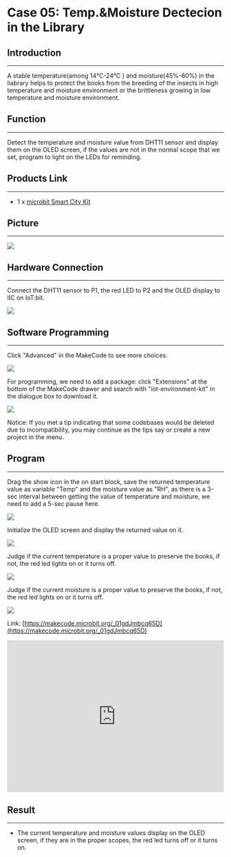 # Case 05: Temp.&Moisture Dectecion in the Library


##  Introduction
---

A stable temperature(among 14℃-24℃ ) and moisture(45%-60%) in the liabrary helps to protect the books from the breeding of the insects in high temperature and moisture environment or the brittleness growing in low temperature and moisture environment.

##  Function

---

Detect the temperature and moisture value from DHT11 sensor and display them on the OLED screen, if the values are not in the normal scope that we set, program to light on the LEDs for reminding. 

## Products Link
---
- 1 x [microbit Smart City Kit]()

## Picture
---
![](./images/microbit-Smart-City-Kit-case-05-02.png)

## Hardware Connection 
---

Connect the DHT11 sensor to P1,  the red LED to P2 and the OLED display to IIC on IoT:bit. 

![](./images/microbit-Smart-City-Kit-case-05-03.png)

## Software Programming 

---

Click "Advanced" in the MakeCode to see more choices.

![](./images/microbit-Smart-City-Kit-case-01-04.png)

For programming, we need to add a package: click "Extensions" at the bottom of the MakeCode drawer and search with "iot-environment-kit" in the dialogue box to download it. 

![](./images/microbit-Smart-City-Kit-case-01-05.png)


Notice: If you met a tip indicating that some codebases would be deleted due to incompatibility, you may continue as the tips say or create a new project in the menu. 

## Program
---

Drag the show icon in the on start block, save the returned temperature value as variable "Temp" and the moisture value as "RH", as there is a 3-sec interval between getting the value of temperature and moisture, we need to add a 5-sec pause here. 

![](./images/microbit-Smart-City-Kit-case-05-07.png)

Initialize the OLED screen and display the returned value on it. 

![](./images/microbit-Smart-City-Kit-case-05-08.png)

Judge if the current temperature is a proper value to preserve the books, if not, the red led lights on or it turns off. 

![](./images/microbit-Smart-City-Kit-case-05-09.png)

Judge if the current moisture is a proper value to preserve the books, if not, the red led lights on or it turns off. 

![](./images/microbit-Smart-City-Kit-case-05-10.png)

Link: [https://makecode.microbit.org/_01gdJmbcq65D](https://makecode.microbit.org/_01gdJmbcq65D)

<div style="position:relative;height:0;padding-bottom:70%;overflow:hidden;">
<iframe style="position:absolute;top:0;left:0;width:100%;height:100%;" src="https://makecode.microbit.org/#pub:https://makecode.microbit.org/_01gdJmbcq65D" frameborder="0" sandbox="allow-popups allow-forms allow-scripts allow-same-origin">
</iframe>
</div>  


## Result
---
- The current temperature and moisture values display on the OLED screen, if they are in the proper scopes, the red led turns off or it turns on. 



